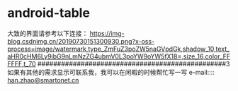 # android-table
大致的界面请参考以下连接：
https://img-blog.csdnimg.cn/20190730151300930.png?x-oss-process=image/watermark,type_ZmFuZ3poZW5naGVpdGk,shadow_10,text_aHR0cHM6Ly9ibG9nLmNzZG4ubmV0L3poYW9oYW5fX18=,size_16,color_FFFFFF,t_70
################################################3
如果有其他的需求显示可联系我，我可以在闲暇的时候帮忙写一写
e-mail::::   han.zhao@smartonet.cn
